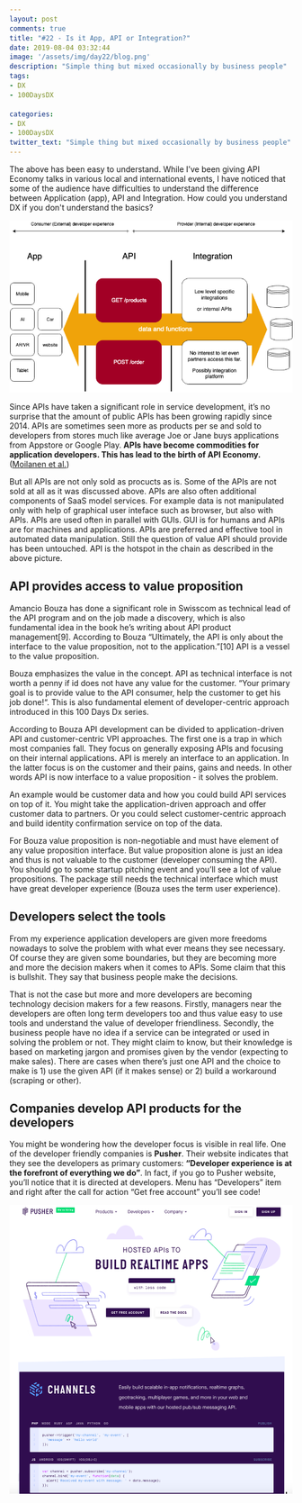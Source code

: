 ```yaml
---
layout: post
comments: true
title: "#22 - Is it App, API or Integration?"
date: 2019-08-04 03:32:44
image: '/assets/img/day22/blog.png'
description: "Simple thing but mixed occasionally by business people"
tags:
- DX 
- 100DaysDX

categories:
- DX
- 100DaysDX
twitter_text: "Simple thing but mixed occasionally by business people"
---
```


The above has been easy to understand. While I’ve been giving API Economy talks in various local and international events, I have noticed that some of the audience have difficulties to understand the difference between Application (app), API and Integration. How could you understand DX if you don't understand the basics? 

<img itemprop="image" src="/assets/img/day22/3.png" alt="{{site.name}}">

Since APIs have taken a significant role in service development, it’s no surprise that the amount of public APIs has been growing rapidly since 2014. APIs are sometimes seen more as products per se and sold to developers from stores much like average Joe or Jane buys applications from Appstore or Google Play. **APIs have become commodities for application developers. This has lead to the birth of API Economy.** ([Moilanen et al.](https://www.amazon.com/API-Economy-101-Jarkko-Moilanen/dp/9528008496))   

But all APIs are not only sold as procucts as is. Some of the APIs are not sold at all as it was discussed above. APIs are also often additional components of SaaS model services. For example data is not manipulated only with help of graphical user inteface such as browser, but also with APIs. APIs are used often in parallel with GUIs. GUI is for humans and APIs are for machines and applications. APIs are preferred and effective tool in automated data manipulation. Still the question of value API should provide has been untouched. API is the hotspot in the chain as described in the above picture.  

## API provides access to value proposition

Amancio Bouza has done a significant role in Swisscom as technical lead of the API program and on the job made a discovery, which is also fundamental idea in the book he’s writing about API product management[9]. According to Bouza “Ultimately, the API is only about the interface to the value proposition, not to the application.”[10] API is a vessel to the value proposition. 

Bouza emphasizes the value in the concept. API as technical interface is not worth a penny if id does not have any value for the customer. “Your primary goal is to provide value to the API consumer, help the customer to get his job done!“. This is also fundamental element of developer-centric approach introduced in this 100 Days Dx series. 

According to Bouza API development can be divided to application-driven API and  customer-centric VPI approaches. The first one is a trap in which most companies fall. They focus on generally exposing APIs and focusing on their internal applications. API is merely an interface to an application. In the latter focus is on the customer and their pains, gains and needs. In other words API is now interface to a value proposition - it solves the problem. 

An example would be customer data and how you could build API services on top of it. You might take the application-driven approach and offer customer data to partners. Or you could select customer-centric approach and build identity confirmation service on top of the data. 

For Bouza value proposition is non-negotiable and must have element of any value proposition interface. But value proposition alone is just an idea and thus is not valuable to the customer (developer consuming the API). You should go to some startup pitching event and you’ll see a lot of value propositions. The package still needs the technical interface which must have great developer experience (Bouza uses the term user experience).  

## Developers select the tools 

From my experience application developers are given more freedoms nowadays to solve the problem with what ever means they see necessary. Of course they are given some boundaries, but they are becoming more and more the decision makers when it comes to APIs. Some claim that this is bullshit. They say that business people make the decisions. 

That is not the case but more and more developers are becoming technology decision makers for a few reasons. Firstly, managers near the developers are often long term developers too and thus value easy to use tools and understand the value of developer friendliness. Secondly, the business people have no idea if a service can be integrated or used in solving the problem or not. They might claim to know, but their knowledge is based on marketing jargon and promises given by the vendor (expecting to make sales). There are cases when there’s just one API and the choice to make is 1) use the given API (if it makes sense) or 2) build a workaround (scraping or other). 

## Companies develop API products for the developers

You might be wondering how the developer focus is visible in real life. One of the developer friendly companies is **Pusher**. Their website indicates that they see the developers as primary customers: **“Developer experience is at the forefront of everything we do”**. In fact, if you go to Pusher website, you’ll notice that it is directed at developers. Menu has “Developers” item and right after the call for action “Get free account” you’ll see code!

<img itemprop="image" src="/assets/img/day22/pusher.png" alt="{{site.name}}">
